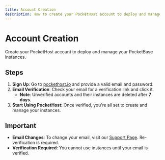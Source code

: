 ```yaml
---
title: Account Creation
description: How to create your PocketHost account to deploy and manage your PocketBase instances
---
```

# Account Creation

Create your PocketHost account to deploy and manage your PocketBase instances.

## Steps

1. **Sign Up**: Go to [pockethost.io](https://pockethost.io) and provide a valid email and password.
2. **Email Verification**: Check your email for a verification link and click it.
   - **Note**: Unverified accounts and their instances are deleted after **7 days**.
3. **Start Using PocketHost**: Once verified, you're all set to create and manage your instances.

## Important

- **Email Changes**: To change your email, visit our [Support Page](/support). Re-verification is required.
- **Verification Required**: You cannot use instances until your email is verified.
